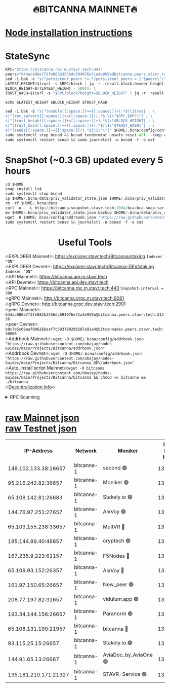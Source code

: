 <h1 align="center"> 🔥BITCANNA MAINNET🔥</h1>


[Node installation instructions](https://github.com/obajay/nodes-Guides/tree/main/Projects/Bitcanna)
=

# StateSync
```python
RPC="https://bitcanna.rpc.m.stavr.tech:443"
peers="644ac886e7f2fe082b3556dc694076e71a4e959a@bitcanna.peers.stavr.tech:21326"
sed -i.bak -e "s/^persistent_peers *=.*/persistent_peers = \"$peers\"/" $HOME/.bcna/config/config.toml
LATEST_HEIGHT=$(curl -s $RPC/block | jq -r .result.block.header.height); \
BLOCK_HEIGHT=$((LATEST_HEIGHT - 500)); \
TRUST_HASH=$(curl -s "$RPC/block?height=$BLOCK_HEIGHT" | jq -r .result.block_id.hash)

echo $LATEST_HEIGHT $BLOCK_HEIGHT $TRUST_HASH

sed -i.bak -E "s|^(enable[[:space:]]+=[[:space:]]+).*$|\1true| ; \
s|^(rpc_servers[[:space:]]+=[[:space:]]+).*$|\1\"$RPC,$RPC\"| ; \
s|^(trust_height[[:space:]]+=[[:space:]]+).*$|\1$BLOCK_HEIGHT| ; \
s|^(trust_hash[[:space:]]+=[[:space:]]+).*$|\1\"$TRUST_HASH\"| ; \
s|^(seeds[[:space:]]+=[[:space:]]+).*$|\1\"\"|" $HOME/.bcna/config/config.toml
sudo systemctl stop bcnad && bcnad tendermint unsafe-reset-all --keep-addr-book
sudo systemctl restart bcnad && sudo journalctl -u bcnad -f -o cat
```
# SnapShot (~0.3 GB) updated every 5 hours
```python
cd $HOME
snap install lz4
sudo systemctl stop bcnad
cp $HOME/.bcna/data/priv_validator_state.json $HOME/.bcna/priv_validator_state.json.backup
rm -rf $HOME/.bcna/data
curl -o - -L http://bitcanna.snapshot.stavr.tech:1004/bca/bca-snap.tar.lz4 | lz4 -c -d - | tar -x -C $HOME/.bcna --strip-components 2
mv $HOME/.bcna/priv_validator_state.json.backup $HOME/.bcna/data/priv_validator_state.json
wget -O $HOME/.bcna/config/addrbook.json "https://raw.githubusercontent.com/obajay/nodes-Guides/main/Projects/Bitcanna/addrbook.json"
sudo systemctl restart bcnad && journalctl -u bcnad -f -o cat
```

 <h1 align="center"> Useful Tools</h1>

🔥EXPLORER Mainnet🔥:    https://explorer.stavr.tech/Bitcanna/staking          `Indexer "ON"` \
🔥EXPLORER Devnet🔥:     https://explorer.stavr.tech/Bitcanna-DEV/staking     `Indexer "ON"` \
🔥API Mainnet🔥:         https://bitcanna.api.m.stavr.tech \
🔥API Devnet🔥:          https://bitcanna.api.dev.stavr.tech \
🔥RPC Mainnet🔥:         https://bitcanna.rpc.m.stavr.tech:443         `Snapshot-interval = 300` \
🔥gRPC Mainnet🔥:        http://bitcanna.grpc.m.stavr.tech:9081 \
🔥gRPC Devnet🔥:         http://bitcanna.grpc.dev.stavr.tech:2901 \
🔥peer Mainnet🔥:        `644ac886e7f2fe082b3556dc694076e71a4e959a@bitcanna.peers.stavr.tech:21326` \
🔥peer Devnet🔥:         `b0c7e5c69aaf00626baaf7c59370029b587a91a4@bitcannadev.peers.stavr.tech:30006` \
🔥Addrbook Mainnet🔥:    ```wget -O $HOME/.bcna/config/addrbook.json "https://raw.githubusercontent.com/obajay/nodes-Guides/main/Projects/Bitcanna/addrbook.json"``` \
🔥Addrbook Devnet🔥:    ```wget -O $HOME/.bcna/config/addrbook.json "https://raw.githubusercontent.com/obajay/nodes-Guides/main/Projects/Bitcanna/Bitcanna_DEV/addrbook.json"``` \
🔥Auto_install script Mainnet🔥:```wget -O bitcanna https://raw.githubusercontent.com/obajay/nodes-Guides/main/Projects/Bitcanna/bitcanna && chmod +x bitcanna && ./bitcanna``` \
🔥[Decentralization Info](https://github.com/obajay/StateSync-snapshots/tree/main/Projects/Bitcanna/Decentralization)🔥


<details>
<summary>RPC Scanning</summary>

<h2 align="center"> We scan nodes in real time every 4 hours. And we provide the final result of RPC endpoints.
We cannot influence the operation of these nodes in any way. </h2>


```python
If Voting Power is higher than 0 --> then the Node is a validator of the network and may be subject to attack and be a potential threat to the chain.
```
```python
We marked such validators with a red symbol
```

</details>

[raw Mainnet json](https://rpc-check.bcam.stavr.tech/bcam/rpc-bcam-result.json) \
[raw Testnet json](https://github.com/obajay/StateSync-snapshots/tree/main/Projects/Bitcanna/Rpc-Check-Testnet)
=



<table><tr><th>IP-Address</th><th>Network</th><th>Moniker</th><th>Latest Block Height</th><th>Earliest Block Height</th><th>Catching Up</th><th>Tx Index</th><th>Voting Power</th><th>Scan Time</th></tr><tr><td>149.102.133.38:16657</td><td>bitcanna-1</td><td>second 🟢</td><td>13022840</td><td>1</td><td>False</td><td>on</td><td>0</td><td>2024-03-15T14:20:01.994161528UTC</td></tr><tr><td>95.216.242.82:36657</td><td>bitcanna-1</td><td>Moniker 🟢</td><td>13022829</td><td>5776907</td><td>False</td><td>on</td><td>0</td><td>2024-03-15T14:18:58.580799094UTC</td></tr><tr><td>65.108.142.81:26683</td><td>bitcanna-1</td><td>Stakely.io 🟢</td><td>13022833</td><td>6152001</td><td>False</td><td>on</td><td>0</td><td>2024-03-15T14:19:21.803809169UTC</td></tr><tr><td>144.76.97.251:27657</td><td>bitcanna-1</td><td>AlxVoy 🟢</td><td>13022838</td><td>8805201</td><td>False</td><td>on</td><td>0</td><td>2024-03-15T14:19:51.462109636UTC</td></tr><tr><td>65.109.155.238:33657</td><td>bitcanna-1</td><td>MultVR 🔴</td><td>13022834</td><td>9933415</td><td>False</td><td>on</td><td>352339</td><td>2024-03-15T14:19:29.348833240UTC</td></tr><tr><td>185.144.99.40:46657</td><td>bitcanna-1</td><td>cryptech 🟢</td><td>13022828</td><td>11528001</td><td>False</td><td>on</td><td>0</td><td>2024-03-15T14:18:54.194850145UTC</td></tr><tr><td>167.235.9.223:61157</td><td>bitcanna-1</td><td>F5Nodes 🔴</td><td>13022835</td><td>12084001</td><td>False</td><td>on</td><td>570</td><td>2024-03-15T14:19:31.637735536UTC</td></tr><tr><td>65.109.93.152:26357</td><td>bitcanna-1</td><td>AlxVoy 🔴</td><td>13022840</td><td>12109301</td><td>False</td><td>on</td><td>1391929</td><td>2024-03-15T14:20:02.534857335UTC</td></tr><tr><td>161.97.150.65:26657</td><td>bitcanna-1</td><td>New_peer 🟢</td><td>13022833</td><td>12254001</td><td>False</td><td>on</td><td>0</td><td>2024-03-15T14:19:22.081022436UTC</td></tr><tr><td>208.77.197.82:31657</td><td>bitcanna-1</td><td>vidulum.app 🟢</td><td>13022834</td><td>12386934</td><td>False</td><td>on</td><td>0</td><td>2024-03-15T14:19:24.876107065UTC</td></tr><tr><td>193.34.144.156:26657</td><td>bitcanna-1</td><td>Paranorm 🟢</td><td>13022836</td><td>12697701</td><td>False</td><td>on</td><td>0</td><td>2024-03-15T14:19:38.323079304UTC</td></tr><tr><td>65.108.131.190:21957</td><td>bitcanna-1</td><td>bitcanna 🔴</td><td>13022836</td><td>12922836</td><td>False</td><td>on</td><td>419867</td><td>2024-03-15T14:19:36.042338430UTC</td></tr><tr><td>93.115.25.15:26657</td><td>bitcanna-1</td><td>Stakely.io 🟢</td><td>13022832</td><td>13004569</td><td>False</td><td>on</td><td>0</td><td>2024-03-15T14:19:17.414517454UTC</td></tr><tr><td>144.91.65.13:26667</td><td>bitcanna-1</td><td>AviaDoc_by_AviaOne 🟢</td><td>13022837</td><td>13013401</td><td>False</td><td>on</td><td>0</td><td>2024-03-15T14:19:46.845071850UTC</td></tr><tr><td>135.181.210.171:21327</td><td>bitcanna-1</td><td>STAVR-Service 🟢</td><td>13022838</td><td>13019901</td><td>False</td><td>on</td><td>0</td><td>2024-03-15T14:19:51.218116411UTC</td></tr></table>
